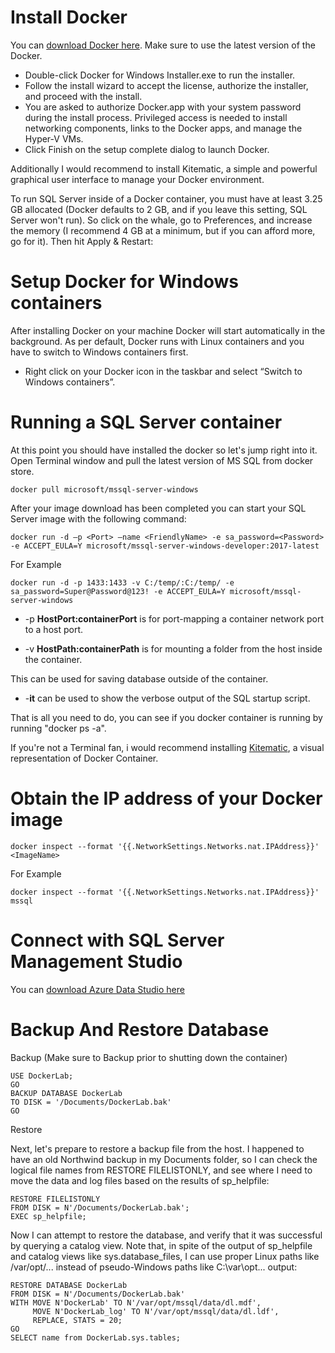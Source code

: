 # Install Docker

You can [download Docker here](https://www.docker.com/products/docker-desktop). Make sure to use the latest version of the Docker.

- Double-click Docker for Windows Installer.exe to run the installer.
- Follow the install wizard to accept the license, authorize the installer, and proceed with the install.
- You are asked to authorize Docker.app with your system password during the install process. Privileged access is needed to install networking components, links to the Docker apps, and manage the Hyper-V VMs.
- Click Finish on the setup complete dialog to launch Docker.

Additionally I would recommend to install Kitematic, a simple and powerful graphical user interface to manage your Docker environment.

To run SQL Server inside of a Docker container, you must have at least 3.25 GB allocated (Docker defaults to 2 GB, and if you leave this setting, SQL Server won't run). So click on the whale, go to Preferences, and increase the memory (I recommend 4 GB at a minimum, but if you can afford more, go for it). Then hit Apply & Restart:

# Setup Docker for Windows containers
After installing Docker on your machine Docker will start automatically in the background. As per default, Docker runs with Linux containers and you have to switch to Windows containers first. 

- Right click on your Docker icon in the taskbar and select “Switch to Windows containers”.


# Running a SQL Server container

At this point you should have installed the docker so let's jump right into it. Open Terminal window and pull the latest version of MS SQL from docker store. 

``` docker pull microsoft/mssql-server-windows ```

After your image download has been completed you can start your SQL Server image with the following command:

```
docker run -d –p <Port> –name <FriendlyName> -e sa_password=<Password> -e ACCEPT_EULA=Y microsoft/mssql-server-windows-developer:2017-latest
```
For Example

```
docker run -d -p 1433:1433 -v C:/temp/:C:/temp/ -e sa_password=Super@Password@123! -e ACCEPT_EULA=Y microsoft/mssql-server-windows
```

- -p **HostPort:containerPort** is for port-mapping a container network port to a host port.

- -v **HostPath:containerPath** is for mounting a folder from the host inside the container.

This can be used for saving database outside of the container.

- -**it** can be used to show the verbose output of the SQL startup script.


That is all you need to do, you can see if you docker container is running by running "docker ps -a".

If you're not a Terminal fan, i would recommend installing [Kitematic](https://kitematic.com/), a visual representation of Docker Container.

# Obtain the IP address of your Docker image

```
docker inspect --format '{{.NetworkSettings.Networks.nat.IPAddress}}' <ImageName>
```
For Example
```
docker inspect --format '{{.NetworkSettings.Networks.nat.IPAddress}}' mssql
```

# Connect with SQL Server Management Studio

You can [download Azure Data Studio here](https://github.com/Microsoft/azuredatastudio)

# Backup And Restore Database

Backup (Make sure to Backup prior to shutting down the container)
```
USE DockerLab;  
GO  
BACKUP DATABASE DockerLab  
TO DISK = '/Documents/DockerLab.bak'
GO

```

Restore 

Next, let's prepare to restore a backup file from the host. I happened to have an old Northwind backup in my Documents folder, so I can check the logical file names from RESTORE FILELISTONLY, and see where I need to move the data and log files based on the results of sp_helpfile:

```
RESTORE FILELISTONLY   
FROM DISK = N'/Documents/DockerLab.bak';
EXEC sp_helpfile;
```

Now I can attempt to restore the database, and verify that it was successful by querying a catalog view. Note that, in spite of the output of sp_helpfile and catalog views like sys.database_files, I can use proper Linux paths like /var/opt/... instead of pseudo-Windows paths like C:\var\opt\... output:

```
RESTORE DATABASE DockerLab
FROM DISK = N'/Documents/DockerLab.bak'
WITH MOVE N'DockerLab' TO N'/var/opt/mssql/data/dl.mdf',
     MOVE N'DockerLab_log' TO N'/var/opt/mssql/data/dl.ldf',
     REPLACE, STATS = 20;
GO
SELECT name from DockerLab.sys.tables;
```

